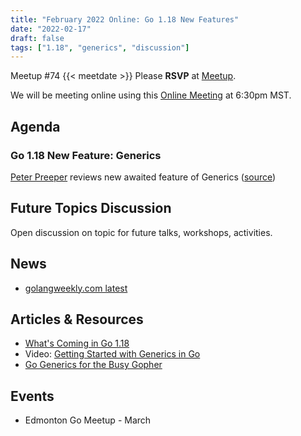 ```yaml
---
title: "February 2022 Online: Go 1.18 New Features"
date: "2022-02-17"
draft: false
tags: ["1.18", "generics", "discussion"]
---
```

Meetup #74 {{< meetdate >}} Please **RSVP** at [Meetup](https://www.meetup.com/startupedmonton/events/283694345).

We will be meeting online using this [Online Meeting](https://meet.jit.si/moderated/faf57089abb075e1133167ba9129db0f31ee7d315de64ad5e9e152aabd2276f7) at 6:30pm MST.

## Agenda

### Go 1.18 New Feature: Generics

[Peter Preeper](https://github.com/ppreeper) reviews new awaited feature of Generics ([source](https://github.com/edmontongo/presentations/tree/main/2022-02/generics))

## Future Topics Discussion

Open discussion on topic for future talks, workshops, activities.

## News

- [golangweekly.com latest](https://golangweekly.com/issues/399)

## Articles & Resources

- [What's Coming in Go 1.18](https://lwn.net/SubscriberLink/883602/49e588e5d73cef84/)
- Video: [Getting Started with Generics in Go](https://www.youtube.com/watch?v=kKu9HuOvaUY)
- [Go Generics for the Busy Gopher](https://sethops1.net/post/go-generics-for-the-busy-gopher/)

## Events

- Edmonton Go Meetup - March
